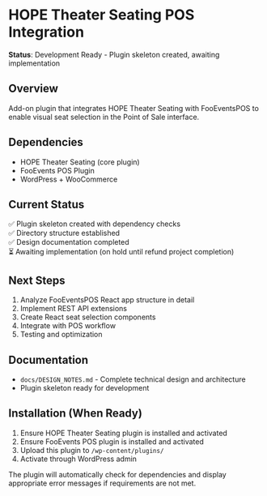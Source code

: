 # HOPE Theater Seating POS Integration

**Status**: Development Ready - Plugin skeleton created, awaiting implementation

## Overview
Add-on plugin that integrates HOPE Theater Seating with FooEventsPOS to enable visual seat selection in the Point of Sale interface.

## Dependencies
- HOPE Theater Seating (core plugin)
- FooEvents POS Plugin
- WordPress + WooCommerce

## Current Status
✅ Plugin skeleton created with dependency checks  
✅ Directory structure established  
✅ Design documentation completed  
⏳ Awaiting implementation (on hold until refund project completion)

## Next Steps
1. Analyze FooEventsPOS React app structure in detail
2. Implement REST API extensions
3. Create React seat selection components
4. Integrate with POS workflow
5. Testing and optimization

## Documentation
- `docs/DESIGN_NOTES.md` - Complete technical design and architecture
- Plugin skeleton ready for development

## Installation (When Ready)
1. Ensure HOPE Theater Seating plugin is installed and activated
2. Ensure FooEvents POS plugin is installed and activated  
3. Upload this plugin to `/wp-content/plugins/`
4. Activate through WordPress admin

The plugin will automatically check for dependencies and display appropriate error messages if requirements are not met.